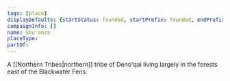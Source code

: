 ```yaml
---
tags: [place]
displayDefaults: {startStatus: founded, startPrefix: founded, endPrefix: destroyed, endStatus: destroyed}
campaignInfo: []
name: Shu'anra
placeType:
partOf:
---
```


A [[Northern Tribes|northern]] tribe of Deno'qai living largely in the forests east of the Blackwater Fens.